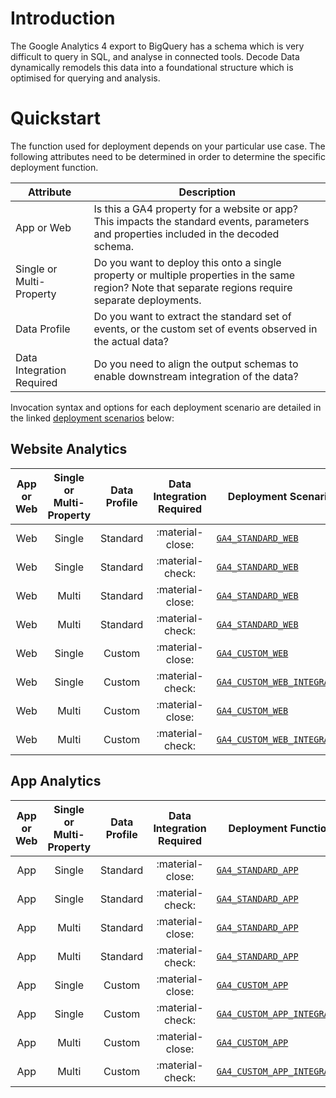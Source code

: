 # Introduction
The Google Analytics 4 export to BigQuery has a schema which is very difficult to query in SQL, and analyse in connected tools.  Decode Data dynamically remodels this data into a foundational structure which is optimised for querying and analysis.

# Quickstart
The function used for deployment depends on your particular use case.  The following attributes need to be determined in order to determine the specific deployment function.

Attribute | Description
--- | ---
App or Web | Is this a GA4 property for a website or app? This impacts the standard events, parameters and properties included in the decoded schema.
Single or Multi-Property | Do you want to deploy this onto a single property or multiple properties in the same region? Note that separate regions require separate deployments.
Data Profile | Do you want to extract the standard set of events, or the custom set of events observed in the actual data?
Data Integration Required | Do you need to align the output schemas to enable downstream integration of the data?

Invocation syntax and options for each deployment scenario are detailed in the linked [deployment scenarios](resources/deployment.md) below:

## Website Analytics

| App or Web | Single or Multi-Property | Data Profile | Data Integration Required | Deployment Scenario 
| :-: | :-: | :-: | :-: | ---
| Web | Single | Standard | :material-close: | [`GA4_STANDARD_WEB`](resources/deployment.md/#ga4_standard)
| Web | Single | Standard | :material-check: | [`GA4_STANDARD_WEB`](resources/deployment.md/#ga4_standard)
| Web | Multi | Standard | :material-close: | [`GA4_STANDARD_WEB`](resources/deployment.md/#ga4_standard)
| Web | Multi | Standard | :material-check: | [`GA4_STANDARD_WEB`](resources/deployment.md/#ga4_standard)
| Web | Single | Custom | :material-close: | [`GA4_CUSTOM_WEB`](resources/deployment.md/#ga4_custom)
| Web | Single | Custom | :material-check: | [`GA4_CUSTOM_WEB_INTEGRATED`](resources/deployment.md/#ga4_custom_integrated)
| Web | Multi | Custom | :material-close: | [`GA4_CUSTOM_WEB`](resources/deployment.md/#ga4_custom)
| Web | Multi | Custom | :material-check: | [`GA4_CUSTOM_WEB_INTEGRATED`](resources/deployment.md/#ga4_custom_integrated)

## App Analytics

| App or Web | Single or Multi-Property | Data Profile | Data Integration Required | Deployment Function
| :-: | :-: | :-: | :-: | ---
| App | Single | Standard | :material-close: | [`GA4_STANDARD_APP`](resources/deployment.md/#ga4_standard)
| App | Single | Standard | :material-check: | [`GA4_STANDARD_APP`](resources/deployment.md/#ga4_standard)
| App | Multi | Standard | :material-close: | [`GA4_STANDARD_APP`](resources/deployment.md/#ga4_standard)
| App | Multi | Standard | :material-check: | [`GA4_STANDARD_APP`](resources/deployment.md/#ga4_standard)
| App | Single | Custom | :material-close: | [`GA4_CUSTOM_APP`](resources/deployment.md/#ga4_custom)
| App | Single | Custom | :material-check: | [`GA4_CUSTOM_APP_INTEGRATED`](resources/deployment.md/#ga4_custom_integrated)
| App | Multi | Custom | :material-close: | [`GA4_CUSTOM_APP`](resources/deployment.md/#ga4_custom)
| App | Multi | Custom | :material-check: | [`GA4_CUSTOM_APP_INTEGRATED`](resources/deployment.md/#ga4_custom_integrated)